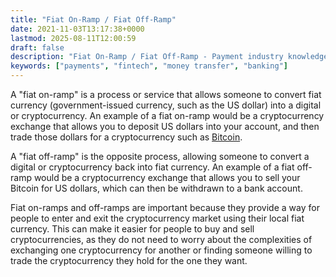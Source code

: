 ```yaml
---
title: "Fiat On-Ramp / Fiat Off-Ramp"
date: 2021-11-03T13:17:38+0000
lastmod: 2025-08-11T12:00:59
draft: false
description: "Fiat On-Ramp / Fiat Off-Ramp - Payment industry knowledge and insights"
keywords: ["payments", "fintech", "money transfer", "banking"]
---
```


A "fiat on-ramp" is a process or service that allows someone to convert fiat currency (government-issued currency, such as the US dollar) into a digital or cryptocurrency. An example of a fiat on-ramp would be a cryptocurrency exchange that allows you to deposit US dollars into your account, and then trade those dollars for a cryptocurrency such as [Bitcoin](https://faisalkhanllc.xyz/resources/payments-wiki/b/bitcoin/).

A "fiat off-ramp" is the opposite process, allowing someone to convert a digital or cryptocurrency back into fiat currency. An example of a fiat off-ramp would be a cryptocurrency exchange that allows you to sell your Bitcoin for US dollars, which can then be withdrawn to a bank account.

Fiat on-ramps and off-ramps are important because they provide a way for people to enter and exit the cryptocurrency market using their local fiat currency. This can make it easier for people to buy and sell cryptocurrencies, as they do not need to worry about the complexities of exchanging one cryptocurrency for another or finding someone willing to trade the cryptocurrency they hold for the one they want.